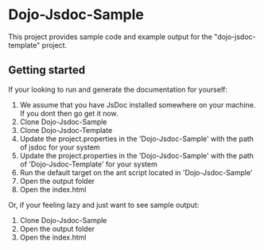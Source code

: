 Dojo-Jsdoc-Sample
=================

This project provides sample code and example output for the "dojo-jsdoc-template" project.

Getting started
-----------------

If your looking to run and generate the documentation for yourself:
1. We assume that you have JsDoc installed somewhere on your machine. If you dont then go get it now.
2. Clone Dojo-Jsdoc-Sample
3. Clone Dojo-Jsdoc-Template
4. Update the project.properties in the 'Dojo-Jsdoc-Sample' with the path of jsdoc for your system
5. Update the project.properties in the 'Dojo-Jsdoc-Sample' with the path of 'Dojo-Jsdoc-Template' for your system
6. Run the default target on the ant script located in 'Dojo-Jsdoc-Sample'
7. Open the output folder
8. Open the index.html

Or, if your feeling lazy and just want to see sample output:
1. Clone Dojo-Jsdoc-Sample
2. Open the output folder
3. Open the index.html
